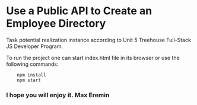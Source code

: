 # Use a Public API to Create an Employee Directory
Task potential realization instance according to Unit 5 Treehouse Full-Stack 
JS Developer Program. 

To run the project  one can start index.html file in its browser
or 
use the following commands:
```shell
    npm install
    npm start
```

### I hope you will enjoy it. Max Eremin
